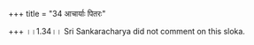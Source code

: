 +++
title = "34 आचार्याः पितरः"

+++
।।1.34।। Sri Sankaracharya did not comment on this sloka.  
  

